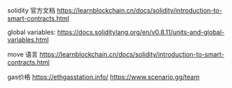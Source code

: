 
solidity 官方文档
https://learnblockchain.cn/docs/solidity/introduction-to-smart-contracts.html


global variables:
https://docs.soliditylang.org/en/v0.8.11/units-and-global-variables.html

move 语言
https://learnblockchain.cn/docs/solidity/introduction-to-smart-contracts.html


gas价格
https://ethgasstation.info/
https://www.scenario.gg/team